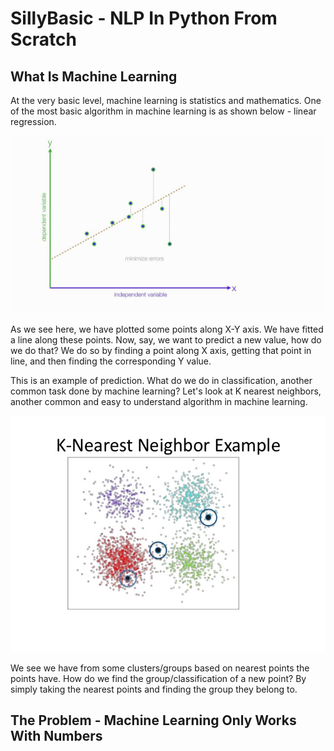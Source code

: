 # SillyBasic - NLP In Python From Scratch

## What Is Machine Learning

At the very basic level, machine learning is statistics and mathematics. One of the most basic algorithm in machine learning is as shown below - linear regression.

![Linear Regression][linear_reqression]

As we see here, we have plotted some points along X-Y axis. We have fitted a line along these points. Now, say, we want to predict a new value, how do we do that? We do so by finding a point along X axis, getting that point in line, and then finding the corresponding Y value.

This is an example of prediction. What do we do in classification, another common task done by machine learning? Let's look at K nearest neighbors, another common and easy to understand algorithm in machine learning.

![K Nearest Neighbors][k_n_n]

[linear_reqression]: /assets/01.jpg "Linear Regression"
[k_n_n]: /assets/02.jpg "K Nearest Neighbors"

We see we have from some clusters/groups based on nearest points the points have. How do we find the group/classification of a new point? By simply taking the nearest points and finding the group they belong to.

## The Problem - Machine Learning Only Works With Numbers